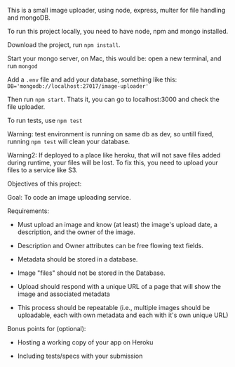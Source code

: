 This is a small image uploader, using node, express, multer for file handling and mongoDB.

To run this project locally, you need to have node, npm and mongo installed.

Download the project, run `npm install`.

Start your mongo server, on Mac, this would be: open a new terminal, and run `mongod`

Add a `.env` file and add your database, something like this: `DB='mongodb://localhost:27017/image-uploader'`

Then run `npm start`. Thats it, you can go to localhost:3000 and check the file uploader.

To run tests, use `npm test`


Warning: test environment is running on same db as dev, so untill fixed, running `npm test` will clean your database.

Warning2: If deployed to a place like heroku, that will not save files added during runtime, your files will be lost. To fix this, you need to upload your files to a service like S3.


Objectives of this project:

Goal: To code an image uploading service.

 

Requirements:

- Must upload an image and know (at least) the image's upload date, a description, and the owner of the image.

- Description and Owner attributes can be free flowing text fields.

- Metadata should be stored in a database.

- Image "files" should not be stored in the Database.

- Upload should respond with a unique URL of a page that will show the image and associated metadata

- This process should be repeatable (i.e., multiple images should be uploadable, each with own metadata and each with it's own unique URL)

 

Bonus points for (optional): 

- Hosting a working copy of your app on Heroku

- Including tests/specs with your submission
